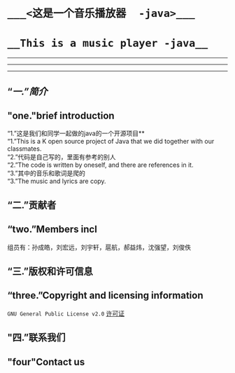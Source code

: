 # ```___<这是一个音乐播放器  -java>___```  

# ```__This is a music player -java__```  

***
---
***
## “_一.”简介_   
## "one."brief introduction

“1.”这是我们和同学一起做的java的一个开源项目**  
“1.”This is a K open source project of Java that we did together with our classmates.  
“2.”代码是自己写的，里面有参考的别人  
“2.”The code is written by oneself, and there are references in it.  
“3.”其中的音乐和歌词是爬的   
“3.”The music and lyrics are copy.  
## “二.”贡献者  
## “two.”Members incl  
组员有：孙成皓，刘宏远，刘宇轩，扈航，郝益炜，沈强望，刘俊佚  
## “三.”版权和许可信息
## “three.”Copyright and licensing information  

`GNU General Public License v2.0`
[许可证](https://github.com/sqw601843873/-/blob/master/LICENSE) 
## "四.”联系我们  
## "four"Contact us  

